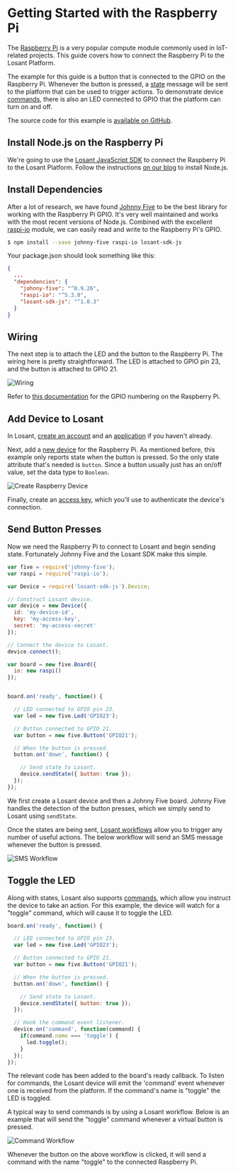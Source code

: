 # Getting Started with the Raspberry Pi

The <a href="https://www.raspberrypi.org/" target="\_blank">Raspberry Pi</a> is a very popular compute module commonly used in IoT-related projects. This guide covers how to connect the Raspberry Pi to the Losant Platform.

The example for this guide is a button that is connected to the GPIO on the Raspberry Pi. Whenever the button is pressed, a [state](/devices/state) message will be sent to the platform that can be used to trigger actions. To demonstrate device [commands](/devices/state), there is also an LED connected to GPIO that the platform can turn on and off.

The source code for this example is <a href="https://github.com/GetStructure/example-raspberry-pi" target="\_blank">available on GitHub</a>.

## Install Node.js on the Raspberry Pi

We're going to use the <a href="https://github.com/GetStructure/losant-api-js" target="\_blank">Losant JavaScript SDK</a> to connect the Raspberry Pi to the Losant Platform. Follow the instructions <a href="https://www.losant.com/blog/how-to-install-nodejs-on-raspberry-pi" target="\_blank">on our blog</a> to install Node.js.

## Install Dependencies

After a lot of research, we have found <a href="http://johnny-five.io/" target="\_blank">Johnny Five</a> to be the best library for working with the Raspberry Pi GPIO. It's very well maintained and works with the most recent versions of Node.js. Combined with the excellent <a href="https://github.com/rwaldron/johnny-five/blob/master/docs/raspi-io.md" target="\_blank">raspi-io</a> module, we can easily read and write to the Raspberry Pi's GPIO.

```sh
$ npm install --save johnny-five raspi-io losant-sdk-js
```

Your package.json should look something like this:

```json
{
  ...
  "dependencies": {
    "johnny-five": "^0.9.26",
    "raspi-io": "^5.3.0",
    "losant-sdk-js": "^1.0.3"
  }
}
```

## Wiring

The next step is to attach the LED and the button to the Raspberry Pi. The wiring here is pretty straightforward. The LED is attached to GPIO pin 23, and the button is attached to GPIO 21.

![Wiring](/images/getting-started/boards/raspberry-wiring.jpg "Wiring")

Refer to <a href="https://www.raspberrypi.org/documentation/usage/gpio-plus-and-raspi2/" target="\_blank">this documentation</a> for the GPIO numbering on the Raspberry Pi.

## Add Device to Losant

In Losant, <a href="https://accounts.losant.com/create-account" target="\_blank">create an account</a> and an [application](/applications/overview) if you haven't already.

Next, add a [new device](/devices/overview) for the Raspberry Pi. As mentioned before, this example only reports state when the button is pressed. So the only state attribute that's needed is `button`. Since a button usually just has an on/off value, set the data type to `Boolean`.

![Create Raspberry Device](/images/getting-started/boards/create-raspberry-pi-device.png "Create Raspberry Device")

Finally, create an [access key](/applications/access-keys), which you'll use to authenticate the device's connection.

## Send Button Presses

Now we need the Raspberry Pi to connect to Losant and begin sending state. Fortunately Johnny Five and the Losant SDK make this simple.

```JavaScript
var five = require('johnny-five');
var raspi = require('raspi-io');

var Device = require('losant-sdk-js').Device;

// Construct Losant device.
var device = new Device({
  id: 'my-device-id',
  key: 'my-access-key',
  secret: 'my-access-secret'
});

// Connect the device to Losant.
device.connect();

var board = new five.Board({
  io: new raspi()
});


board.on('ready', function() {

  // LED connected to GPIO pin 23.
  var led = new five.Led('GPIO23');

  // Button connected to GPIO 21.
  var button = new five.Button('GPIO21');

  // When the button is pressed.
  button.on('down', function() {

    // Send state to Losant.
    device.sendState({ button: true });
  });
});
```

We first create a Losant device and then a Johnny Five board. Johnny Five handles the detection of the button presses, which we simply send to Losant using `sendState`.

Once the states are being sent, [Losant workflows](/workflows/overview) allow you to trigger any number of useful actions. The below workflow will send an SMS message whenever the button is pressed.

![SMS Workflow](/images/getting-started/boards/raspberry-sms-workflow.png "SMS Workflow")

## Toggle the LED

Along with states, Losant also supports [commands](/devices/commands), which allow you instruct the device to take an action. For this example, the device will watch for a "toggle" command, which will cause it to toggle the LED.

```JavaScript
board.on('ready', function() {

  // LED connected to GPIO pin 23.
  var led = new five.Led('GPIO23');

  // Button connected to GPIO 21.
  var button = new five.Button('GPIO21');

  // When the button is pressed.
  button.on('down', function() {

    // Send state to Losant.
    device.sendState({ button: true });
  });

  // Hook the command event listener.
  device.on('command', function(command) {
    if(command.name === 'toggle') {
      led.toggle();
    }
  });
});
```

The relevant code has been added to the board's ready callback. To listen for commands, the Losant device will emit the 'command' event whenever one is received from the platform. If the command's name is "toggle" the LED is toggled.

A typical way to send commands is by using a Losant workflow. Below is an example that will send the "toggle" command whenever a virtual button is pressed.

![Command Workflow](/images/getting-started/boards/raspberry-commands.png "Command Workflow")

Whenever the button on the above workflow is clicked, it will send a command with the name "toggle" to the connected Raspberry Pi.
